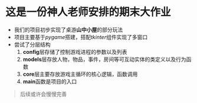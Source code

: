 # 这是一份神人老师安排的期末大作业

* 我们的项目初步实现了桌游**山中小屋**的部分玩法
* 项目主要基于*pygame*搭建，搭配*tkinter*组件实现了多窗口
* 尝试了分层结构
  1. **config**层存储了控制游戏进程的参数以及列表
  2. **models**层存放人物，物品，事件，房间等可互动实体的类定义以及行为函数
  3. **core**层主要存放游戏主循环的核心逻辑，函数调用
  4. **main**函数是项目的入口
> 后续或许会慢慢完善
